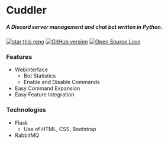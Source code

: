 # Cuddler
 ##### A Discord server management and chat bot written in Python.
[![star this repo](http://githubbadges.com/star.svg?user=juliscrazy&repo=Cuddler&style=flat)](https://github.com/juliscrazy/Cuddler)
[![GitHub version](https://badge.fury.io/gh/juliscrazy%2FCuddler.svg)](https://github.com/juliscrazy/Cuddler/issues)
[![Open Source Love](https://badges.frapsoft.com/os/mit/mit.svg?v=102)](https://github.com/juliscrazy/Cuddler)
 
### Features
 - Webinterface
   - Bot Statistics
   - Enable and Disable Commands
 - Easy Command Expansion
 - Easy Feature Integration
 
### Technologies
 - Flask
   - Use of HTML, CSS, Bootstrap
 - RabbitMQ
